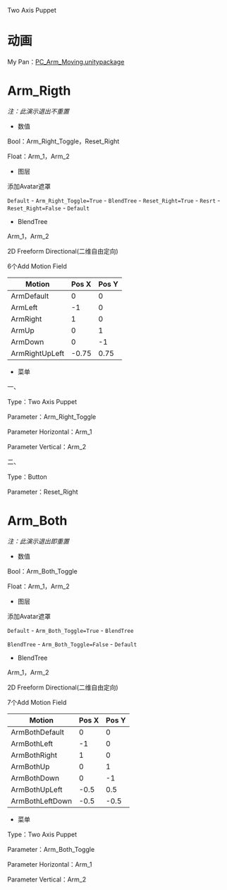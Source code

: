 Two Axis Puppet

# 动画

My Pan：[PC_Arm_Moving.unitypackage](https://pan.vrchat.yexca.xyz/Anim/PC_Arm_Moving.unitypackage)

# Arm_Rigth

*注：此演示退出不重置*

* 数值

Bool：Arm_Right_Toggle，Reset_Right

Float：Arm_1，Arm_2

* 图层

添加Avatar遮罩

`Default` - `Arm_Right_Toggle=True` - `BlendTree` - `Reset_Right=True` - `Resrt` - `Reset_Right=False` - `Default`

* BlendTree

Arm_1，Arm_2

2D Freeform Directional(二维自由定向)

6个Add Motion Field

| Motion         | Pos X | Pos Y |
| -------------- | ----- | ----- |
| ArmDefault     | 0     | 0     |
| ArmLeft        | -1    | 0     |
| ArmRight       | 1     | 0     |
| ArmUp          | 0     | 1     |
| ArmDown        | 0     | -1    |
| ArmRightUpLeft | -0.75 | 0.75  |

* 菜单

一、

Type：Two Axis Puppet

Parameter：Arm_Right_Toggle

Parameter Horizontal：Arm_1

Parameter Vertical：Arm_2

二、

Type：Button

Parameter：Reset_Right

# Arm_Both

*注：此演示退出即重置*

* 数值

Bool：Arm_Both_Toggle

Float：Arm_1，Arm_2

* 图层

添加Avatar遮罩

`Default` - `Arm_Both_Toggle=True` - `BlendTree`

`BlendTree` - `Arm_Both_Toggle=False` - `Default`

* BlendTree

Arm_1，Arm_2

2D Freeform Directional(二维自由定向)

7个Add Motion Field

| Motion          | Pos X | Pos Y |
| --------------- | ----- | ----- |
| ArmBothDefault  | 0     | 0     |
| ArmBothLeft     | -1    | 0     |
| ArmBothRight    | 1     | 0     |
| ArmBothUp       | 0     | 1     |
| ArmBothDown     | 0     | -1    |
| ArmBothUpLeft   | -0.5  | 0.5   |
| ArmBothLeftDown | -0.5  | -0.5  |

* 菜单

Type：Two Axis Puppet

Parameter：Arm_Both_Toggle

Parameter Horizontal：Arm_1

Parameter Vertical：Arm_2

